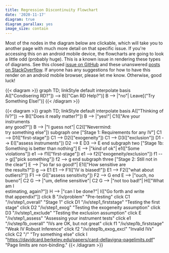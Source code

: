 ```yaml
---
title: Regression Discontinuity Flowchart
date: '2020-11-17'
diagram: true
diagram_parallax: yes
image_size: contain
---
```


Most of the nodes in the diagram below are clickable, which will take you to another page with much more detail on that specific issue. If you're accessing this on an android mobile device, the flowcharts are going to look a little odd (probably huge). This is a known issue in rendering these types of diagrams. See this closed [issue on GitHub](https://github.com/mermaid-js/mermaid/issues/816) and these unanswered [posts on StackOverflow](https://stackoverflow.com/search?q=%5Bmermaid%5D+chrome). If anyone has any suggestions for how to have this render on an android mobile browser, please let me know. Otherwise, good luck!


{{< diagram >}}
graph TD;
    linkStyle default interpolate basis
    A(["Condisering RD?"]) --> B[("Can RD Help?")]
    B --> |"no"| Leave[("Try Something Else!")]
{{< /diagram >}}



{{< diagram >}}
graph TD;
    linkStyle default interpolate basis
    A(["Thinking of IV?"]) --> B(["Does it really matter?"])
    B --> |"yes!"| C1(["Are your instruments<br> any good?"])
    B --> |"I guess not"| C2(["Nevermind:<br> try something else"])
    subgraph one ["Stage 1: Requirements for any IV"]
    C1 --> D1(["first-stage"])
    C1 --> D2(["exogeneity"])
    C1 --> D3(["exclusion"])
    D1 --> E(["assess instruments"])
    D2 --> E
    D3 --> E
    end
    subgraph two ["Stage 1b: Something is better than nothing"]
    E --> |"kind of ok"| e1(["Some violations"])
    e1 --> f1(["first-stage"])
    e1 --> f2(["exogeneity/exclusion"])
    f1 --> g(["pick something"])
    f2 --> g
    end
    subgraph three ["Stage 2: Still not in the clear"]
    E --> |"so far so good!"| E1(["How sensitive are<br> the results?"])
    g --> E1
    E1 --> F1(["IV is biased!"])
    E1 --> F2(["what about outliers?"])
    F1 --> G(["assess sensitivity"])
    F2 --> G
    end
    E --> |"ouch, no bueno"| C2
    G --> |"um, define sensitive"| C2
    G --> |"not too bad!"| H(["What am I<br> estimating, again?"])
    H --> |"can I be done?"| I(["Go forth and write<br> that appendix!"])
    click B "/iv/problem" "Pre-testing"
    click C1 "/iv/step1_overall" "Stage 1"
    click D1 "/iv/step1_firststage" "Testing the first stage"
    click D2 "/iv/step1_exog" "Testing the exogeneity assumption"
    click D3 "/iv/step1_exclude" "Testing the exclusion assumption"
    click E "/iv/step1_assess" "Assessing your instrument tests"
    click e1 "/iv/step1b_overall" "IVs are OK, but not great"
    click f1 "/iv/step1b_firststage" "Weak IV Robust Inference"
    click f2 "/iv/step1b_exog_excl" "Invalid IVs"
    click C2 "/" "Try something else"
    click I "https://davidcard.berkeley.edu/papers/card-dellavigna-pagelimits.pdf" "Page limits are non-binding."
{{< /diagram >}}